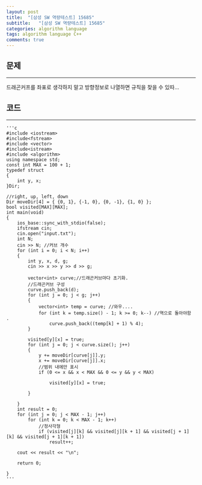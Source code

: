 ```yaml
---
layout: post
title:  "[삼성 SW 역량테스트] 15685"
subtitle:   "[삼성 SW 역량테스트] 15685"
categories: algorithm language 
tags: algorithm language C++
comments: true
---
```



## 문제 
---
드래곤커프를 좌표로 생각하지 말고 방향정보로 나열하면 규칙을 찾을 수 있따...

## 코드
---



    '''c
	#include <iostream>
	#include<fstream>
	#include <vector>
	#include<istream>
	#include <algorithm>
	using namespace std;
	const int MAX = 100 + 1;
	typedef struct
	{
	    int y, x;
	}Dir;
	
	//right, up, left, down
	Dir moveDir[4] = { {0, 1}, {-1, 0}, {0, -1}, {1, 0} };
	bool visited[MAX][MAX];
	int main(void)
	{
	    ios_base::sync_with_stdio(false);
	    ifstream cin;
	    cin.open("input.txt");
	    int N;
	    cin >> N; //커브 개수
	    for (int i = 0; i < N; i++)
	    {
	        int y, x, d, g;
	        cin >> x >> y >> d >> g;
	
	        vector<int> curve;//드래곤커브마다 초기화. 
	        //드래곤커브 구성
	        curve.push_back(d);
	        for (int j = 0; j < g; j++)
	        { 
	            vector<int> temp = curve; //와우.... 
	            for (int k = temp.size() - 1; k >= 0; k--) //역으로 돌아야함 .
	                curve.push_back((temp[k] + 1) % 4);
	        }
	
	        visited[y][x] = true;
	        for (int j = 0; j < curve.size(); j++)
	        {
	            y += moveDir[curve[j]].y;
	            x += moveDir[curve[j]].x;
	            //범위 내에만 표시
	            if (0 <= x && x < MAX && 0 <= y && y < MAX)
	
	                visited[y][x] = true;
	
	        }
	
	    }
	    int result = 0;
	    for (int j = 0; j < MAX - 1; j++)
	        for (int k = 0; k < MAX - 1; k++)
	            //정사각형
	            if (visited[j][k] && visited[j][k + 1] && visited[j + 1][k] && visited[j + 1][k + 1])
	                result++;
	
	    cout << result << "\n";
	
	    return 0;
	
	}
    '''

